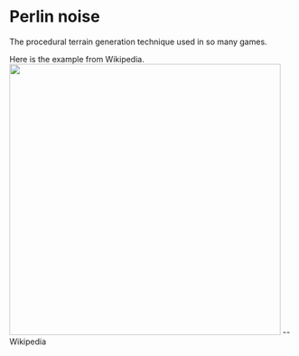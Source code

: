 # Perlin noise

The procedural terrain generation technique used in so many games.

Here is the example from Wikipedia.
<img src="[https://github.com/favicon.ico](https://github.com/user-attachments/assets/c6004c26-6f80-4cb3-8a86-eedc8c2398d9)" width="480">
-- Wikipedia
